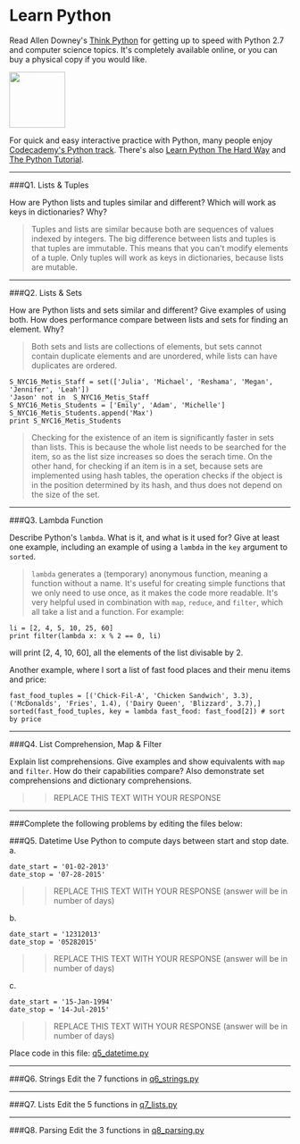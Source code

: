 # Learn Python

Read Allen Downey's [Think Python](http://www.greenteapress.com/thinkpython/) for getting up to speed with Python 2.7 and computer science topics. It's completely available online, or you can buy a physical copy if you would like.

<a href="http://www.greenteapress.com/thinkpython/"><img src="img/think_python.png" style="width: 100px;" target="_blank"></a>

For quick and easy interactive practice with Python, many people enjoy [Codecademy's Python track](http://www.codecademy.com/en/tracks/python). There's also [Learn Python The Hard Way](http://learnpythonthehardway.org/book/) and [The Python Tutorial](https://docs.python.org/2/tutorial/).

---

###Q1. Lists &amp; Tuples

How are Python lists and tuples similar and different? Which will work as keys in dictionaries? Why?

> Tuples and lists are similar because both are sequences of values indexed by integers. The big difference between lists and tuples is that tuples are immutable. This means that you can't modify elements of a tuple. Only tuples will work as keys in dictionaries, because lists are mutable. 

---

###Q2. Lists &amp; Sets

How are Python lists and sets similar and different? Give examples of using both. How does performance compare between lists and sets for finding an element. Why?

> Both sets and lists are collections of elements, but sets cannot contain duplicate elements and are unordered, while lists can have duplicates are ordered. 

``` 
S_NYC16_Metis_Staff = set(['Julia', 'Michael', 'Reshama', 'Megan', 'Jennifer', 'Leah'])
'Jason' not in  S_NYC16_Metis_Staff
S_NYC16_Metis_Students = ['Emily', 'Adam', 'Michelle']
S_NYC16_Metis_Students.append('Max')
print S_NYC16_Metis_Students
```

> Checking for the existence of an item is significantly faster in sets than lists. This is because the whole list needs to be searched for the item, so as the list size increases so does the serach time. On the other hand, for checking if an item is in a set, because sets are implemented using hash tables, the operation checks if the object is in the position determined by its hash, and thus does not depend on the size of the set. 

---

###Q3. Lambda Function

Describe Python's `lambda`. What is it, and what is it used for? Give at least one example, including an example of using a `lambda` in the `key` argument to `sorted`.

> `lambda` generates a (temporary) anonymous function, meaning a function without a name. It's useful for creating simple functions that we only need to use once, as it makes the code more readable. It's very helpful used in combination with `map`, `reduce`, and `filter`, which all take a list and a function. For example: 

```
li = [2, 4, 5, 10, 25, 60]
print filter(lambda x: x % 2 == 0, li) 
``` 

will print [2, 4, 10, 60], all the elements of the list divisable by 2. 

Another example, where I sort a list of fast food places and their menu items and price:

```
fast_food_tuples = [('Chick-Fil-A', 'Chicken Sandwich', 3.3), ('McDonalds', 'Fries', 1.4), ('Dairy Queen', 'Blizzard', 3.7),]
sorted(fast_food_tuples, key = lambda fast_food: fast_food[2]) # sort by price
```

---

###Q4. List Comprehension, Map &amp; Filter

Explain list comprehensions. Give examples and show equivalents with `map` and `filter`. How do their capabilities compare? Also demonstrate set comprehensions and dictionary comprehensions.

>> REPLACE THIS TEXT WITH YOUR RESPONSE

---

###Complete the following problems by editing the files below:

###Q5. Datetime
Use Python to compute days between start and stop date.   
a.  

```
date_start = '01-02-2013'    
date_stop = '07-28-2015'
```

>> REPLACE THIS TEXT WITH YOUR RESPONSE (answer will be in number of days)

b.  
```
date_start = '12312013'  
date_stop = '05282015'  
```

>> REPLACE THIS TEXT WITH YOUR RESPONSE (answer will be in number of days)

c.  
```
date_start = '15-Jan-1994'      
date_stop = '14-Jul-2015'  
```

>> REPLACE THIS TEXT WITH YOUR RESPONSE  (answer will be in number of days)

Place code in this file: [q5_datetime.py](python/q5_datetime.py)

---

###Q6. Strings
Edit the 7 functions in [q6_strings.py](python/q6_strings.py)

---

###Q7. Lists
Edit the 5 functions in [q7_lists.py](python/q7_lists.py)

---

###Q8. Parsing
Edit the 3 functions in [q8_parsing.py](python/q8_parsing.py)





